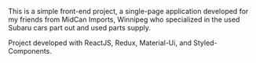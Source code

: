 This is a simple front-end project, a single-page application developed for my friends from MidCan Imports, Winnipeg 
who specialized in the used Subaru cars part out and used parts supply. 

Project developed with ReactJS, Redux, Material-Ui, and Styled-Components.

